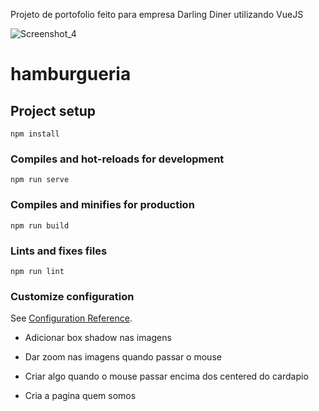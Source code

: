 Projeto de portofolio feito para empresa Darling Diner utilizando VueJS

![Screenshot_4](https://user-images.githubusercontent.com/81438095/213022860-31c5b090-a920-43d9-9a04-e64442355ba7.png)

# hamburgueria

## Project setup
```
npm install
```

### Compiles and hot-reloads for development
```
npm run serve
```

### Compiles and minifies for production
```
npm run build
```

### Lints and fixes files
```
npm run lint
```

### Customize configuration
See [Configuration Reference](https://cli.vuejs.org/config/).



- Adicionar box shadow nas imagens
- Dar zoom nas imagens quando passar o mouse

- Criar algo quando o mouse passar encima dos centered do cardapio
- Cria a pagina quem somos
